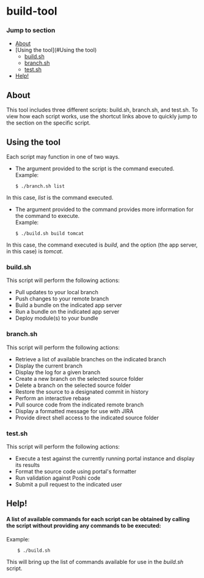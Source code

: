 # build-tool

### Jump to section

- [About](#About)
- [Using the tool](#Using the tool)
    - [build.sh](#build.sh)
    - [branch.sh](#branch.sh)
    - [test.sh](#test.sh)
- [Help!](#Help!)


## About
This tool includes three different scripts: build.sh, branch.sh, and test.sh. To view how each script works, use the shortcut links above to quickly jump to the section on the specific script.

## Using the tool
Each script may function in one of two ways.

- The argument provided to the script is the command executed.  
Example:  
    ```
    $ ./branch.sh list
    ```
In this case, _list_ is the command executed.

- The argument provided to the command provides more information for the command to execute.  
Example:  
    ```
    $ ./build.sh build tomcat
    ```
In this case, the command executed is _build_, and the option (the app server, in this case) is _tomcat_.

### build.sh

This script will perform the following actions:
- Pull updates to your local branch
- Push changes to your remote branch
- Build a bundle on the indicated app server
- Run a bundle on the indicated app server
- Deploy module(s) to your bundle

### branch.sh

This script will perform the following actions:
- Retrieve a list of available branches on the indicated branch
- Display the current branch
- Display the log for a given branch
- Create a new branch on the selected source folder
- Delete a branch on the selected source folder
- Restore the source to a designated commit in history
- Perform an interactive rebase
- Pull source code from the indicated remote branch
- Display a formatted message for use with JIRA
- Provide direct shell access to the indicated source folder

### test.sh

This script will perform the following actions:
- Execute a test against the currently running portal instance and display its results
- Format the source code using portal's formatter
- Run validation against Poshi code
- Submit a pull request to the indicated user

## Help!  
#### A list of available commands for each script can be obtained by calling the script without providing any commands to be executed:  
Example:  

        $ ./build.sh  
This will bring up the list of commands available for use in the _build.sh_ script.